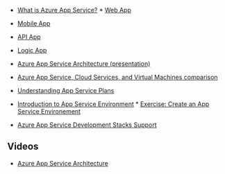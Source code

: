 * [What is Azure App Service?](app-service-value-prop-what-is.md)  * [Web App](../app-service-web/app-service-web-overview.md)
* [Mobile App](../app-service-mobile/app-service-mobile-value-prop.md)
* [API App](../app-service-api/app-service-api-apps-why-best-platform.md)
* [Logic App](../app-service-logic/app-service-logic-what-are-logic-apps.md)


* [Azure App Service Architecture (presentation)](http://www.slideshare.net/maartenba/windows-azure-web-sites-things-they-dont-teach-kids-in-school-comunity-day-2013)
* [Azure App Service, Cloud Services, and Virtual Machines comparison](../app-service-web/choose-web-site-cloud-service-vm.md)
* [Understanding App Service Plans](azure-web-sites-web-hosting-plans-in-depth-overview.md)
* [Introduction to App Service Environment](../app-service-web/app-service-app-service-environment-intro.md)  * [Exercise: Create an App Service Environement](../app-service-web/app-service-web-how-to-create-an-app-service-environment.md)


* [Azure App Service Development Stacks Support](https://azure.microsoft.com/blog/windows-azure-websites-development-stacks-support/)

## Videos
* [Azure App Service Architecture](/documentation/videos/why-azure-web-sites-plus-architecture/)

